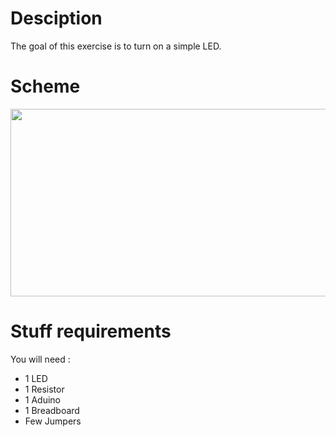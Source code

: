 # Desciption 

The goal of this exercise is to turn on a simple LED.

# Scheme

<p align="center">
  <img width="600" height="300" src="https://github.com/Dexmos/Arduino-Workshop-I/blob/master/1-TurnOnSimpleLED/Scheme/Scheme.jpg">
</p>

# Stuff requirements

You will need :
* 1 LED
* 1 Resistor
* 1 Aduino
* 1 Breadboard
* Few Jumpers
